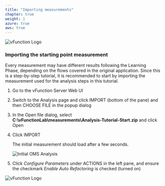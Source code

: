 ```yaml
---
title: "Importing measurements"
chapter: true
weight: 1
azure: true
aws: true
---
```


![vFunction Logo](/images/vFunction.png)

### Importing the starting point measurement

Every measurement may have different results following the Learning Phase, depending on the flows covered in the original application. Since this is a step-by-step tutorial, it is recommended to start by importing the measurement used for the analysis steps in this tutorial.

1. Go to the vFunction Server Web UI

2. Switch to the Analysis page and click IMPORT (bottom of the pane) and then CHOOSE FILE in the popup dialog

3. In the Open file dialog, select **C:\vFunctionLab\measurements\Analysis-Tutorial-Start.zip** and click Open

4. Click IMPORT

    The initial measurement should load after a few seconds.

    ![Initial OMS Analysis](/images/OMS-Analysis-1.png)

5. Click *Configure Parameters* under ACTIONS in the left pane, and ensure the checkmark *Enable Auto Refactoring* is checked (turned on)

![vFunction Logo](/images/vFunction.png)
